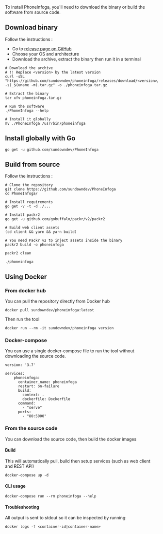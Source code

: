 To install PhoneInfoga, you'll need to download the binary or build the software from source code.

## Download binary

Follow the instructions :

- Go to [release page on GitHub]()
- Choose your OS and architecture
- Download the archive, extract the binary then run it in a terminal

```shell
# Download the archive
# !! Replace <version> by the latest version
curl -sSL "https://github.com/sundowndev/phoneinfoga/releases/download/<version>/phoneinfoga_$(uname -s)_$(uname -m).tar.gz" -o ./phoneinfoga.tar.gz

# Extract the binary
tar xfv phoneinfoga.tar.gz

# Run the software
./PhoneInfoga --help

# Install it globally
mv ./PhoneInfoga /usr/bin/phoneinfoga
```

## Install globally with Go

```shell
go get -u github.com/sundowndev/PhoneInfoga
```

## Build from source

Follow the instructions :

```shell
# Clone the repository
git clone https://github.com/sundowndev/PhoneInfoga
cd PhoneInfoga/

# Install requirements
go get -v -t -d ./...

# Install packr2
go get -u github.com/gobuffalo/packr/v2/packr2

# Build web client assets
(cd client && yarn && yarn build)

# You need Packr v2 to inject assets inside the binary
packr2 build -o phoneinfoga

packr2 clean

./phoneinfoga
```

## Using Docker

### From docker hub

You can pull the repository directly from Docker hub

```shell
docker pull sundowndev/phoneinfoga:latest
```

Then run the tool

```shell
docker run --rm -it sundowndev/phoneinfoga version
```

### Docker-compose

You can use a single docker-compose file to run the tool without downloading the source code.

```
version: '3.7'

services:
    phoneinfoga:
      container_name: phoneinfoga
      restart: on-failure
      build:
        context: .
        dockerfile: Dockerfile
      command:
        - "serve"
      ports:
        - "80:5000"
```

### From the source code

You can download the source code, then build the docker images

#### Build

This will automatically pull, build then setup services (such as web client and REST API)

```shell
docker-compose up -d
```

#### CLI usage

```shell
docker-compose run --rm phoneinfoga --help
```

#### Troubleshooting

All output is sent to stdout so it can be inspected by running:

```shell
docker logs -f <container-id|container-name>
```
